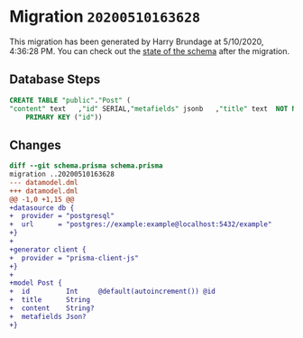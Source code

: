 # Migration `20200510163628`

This migration has been generated by Harry Brundage at 5/10/2020, 4:36:28 PM.
You can check out the [state of the schema](./schema.prisma) after the migration.

## Database Steps

```sql
CREATE TABLE "public"."Post" (
"content" text   ,"id" SERIAL,"metafields" jsonb   ,"title" text  NOT NULL ,
    PRIMARY KEY ("id"))
```

## Changes

```diff
diff --git schema.prisma schema.prisma
migration ..20200510163628
--- datamodel.dml
+++ datamodel.dml
@@ -1,0 +1,15 @@
+datasource db {
+  provider = "postgresql"
+  url      = "postgres://example:example@localhost:5432/example"
+}
+
+generator client {
+  provider = "prisma-client-js"
+}
+
+model Post {
+  id         Int     @default(autoincrement()) @id
+  title      String
+  content    String?
+  metafields Json?
+}
```


